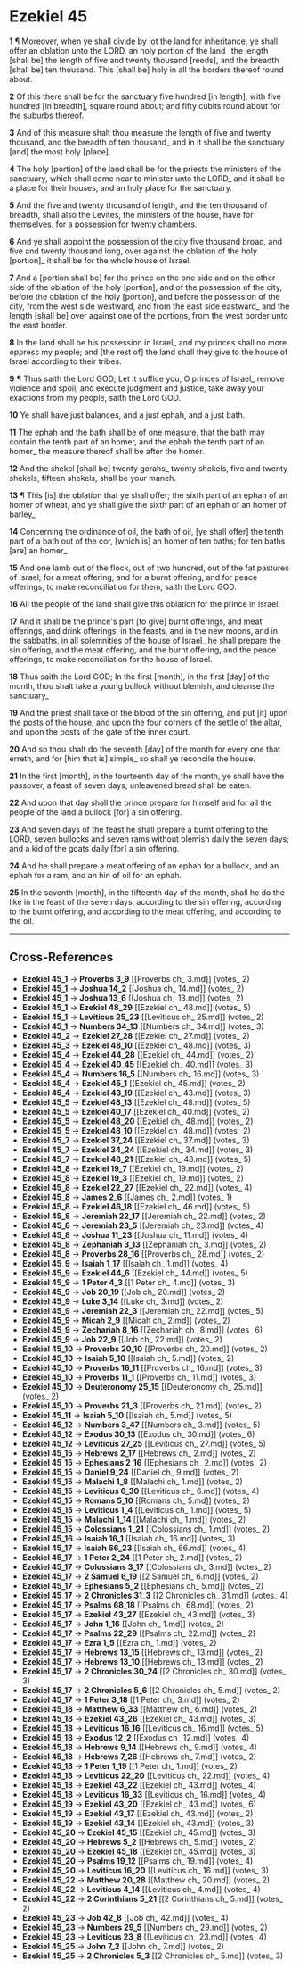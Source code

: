 # Ezekiel 45

**1** ¶ Moreover, when ye shall divide by lot the land for inheritance, ye shall offer an oblation unto the LORD, an holy portion of the land_ the length [shall be] the length of five and twenty thousand [reeds], and the breadth [shall be] ten thousand. This [shall be] holy in all the borders thereof round about.

**2** Of this there shall be for the sanctuary five hundred [in length], with five hundred [in breadth], square round about; and fifty cubits round about for the suburbs thereof.

**3** And of this measure shalt thou measure the length of five and twenty thousand, and the breadth of ten thousand_ and in it shall be the sanctuary [and] the most holy [place].

**4** The holy [portion] of the land shall be for the priests the ministers of the sanctuary, which shall come near to minister unto the LORD_ and it shall be a place for their houses, and an holy place for the sanctuary.

**5** And the five and twenty thousand of length, and the ten thousand of breadth, shall also the Levites, the ministers of the house, have for themselves, for a possession for twenty chambers.

**6** And ye shall appoint the possession of the city five thousand broad, and five and twenty thousand long, over against the oblation of the holy [portion]_ it shall be for the whole house of Israel.

**7** And a [portion shall be] for the prince on the one side and on the other side of the oblation of the holy [portion], and of the possession of the city, before the oblation of the holy [portion], and before the possession of the city, from the west side westward, and from the east side eastward_ and the length [shall be] over against one of the portions, from the west border unto the east border.

**8** In the land shall be his possession in Israel_ and my princes shall no more oppress my people; and [the rest of] the land shall they give to the house of Israel according to their tribes.

**9** ¶ Thus saith the Lord GOD; Let it suffice you, O princes of Israel_ remove violence and spoil, and execute judgment and justice, take away your exactions from my people, saith the Lord GOD.

**10** Ye shall have just balances, and a just ephah, and a just bath.

**11** The ephah and the bath shall be of one measure, that the bath may contain the tenth part of an homer, and the ephah the tenth part of an homer_ the measure thereof shall be after the homer.

**12** And the shekel [shall be] twenty gerahs_ twenty shekels, five and twenty shekels, fifteen shekels, shall be your maneh.

**13** ¶ This [is] the oblation that ye shall offer; the sixth part of an ephah of an homer of wheat, and ye shall give the sixth part of an ephah of an homer of barley_

**14** Concerning the ordinance of oil, the bath of oil, [ye shall offer] the tenth part of a bath out of the cor, [which is] an homer of ten baths; for ten baths [are] an homer_

**15** And one lamb out of the flock, out of two hundred, out of the fat pastures of Israel; for a meat offering, and for a burnt offering, and for peace offerings, to make reconciliation for them, saith the Lord GOD.

**16** All the people of the land shall give this oblation for the prince in Israel.

**17** And it shall be the prince's part [to give] burnt offerings, and meat offerings, and drink offerings, in the feasts, and in the new moons, and in the sabbaths, in all solemnities of the house of Israel_ he shall prepare the sin offering, and the meat offering, and the burnt offering, and the peace offerings, to make reconciliation for the house of Israel.

**18** Thus saith the Lord GOD; In the first [month], in the first [day] of the month, thou shalt take a young bullock without blemish, and cleanse the sanctuary_

**19** And the priest shall take of the blood of the sin offering, and put [it] upon the posts of the house, and upon the four corners of the settle of the altar, and upon the posts of the gate of the inner court.

**20** And so thou shalt do the seventh [day] of the month for every one that erreth, and for [him that is] simple_ so shall ye reconcile the house.

**21** In the first [month], in the fourteenth day of the month, ye shall have the passover, a feast of seven days; unleavened bread shall be eaten.

**22** And upon that day shall the prince prepare for himself and for all the people of the land a bullock [for] a sin offering.

**23** And seven days of the feast he shall prepare a burnt offering to the LORD, seven bullocks and seven rams without blemish daily the seven days; and a kid of the goats daily [for] a sin offering.

**24** And he shall prepare a meat offering of an ephah for a bullock, and an ephah for a ram, and an hin of oil for an ephah.

**25** In the seventh [month], in the fifteenth day of the month, shall he do the like in the feast of the seven days, according to the sin offering, according to the burnt offering, and according to the meat offering, and according to the oil.

---

## Cross-References

- **Ezekiel 45_1** → **Proverbs 3_9** [[Proverbs ch_ 3.md]] (votes_ 2)
- **Ezekiel 45_1** → **Joshua 14_2** [[Joshua ch_ 14.md]] (votes_ 2)
- **Ezekiel 45_1** → **Joshua 13_6** [[Joshua ch_ 13.md]] (votes_ 2)
- **Ezekiel 45_1** → **Ezekiel 48_29** [[Ezekiel ch_ 48.md]] (votes_ 5)
- **Ezekiel 45_1** → **Leviticus 25_23** [[Leviticus ch_ 25.md]] (votes_ 2)
- **Ezekiel 45_1** → **Numbers 34_13** [[Numbers ch_ 34.md]] (votes_ 3)
- **Ezekiel 45_2** → **Ezekiel 27_28** [[Ezekiel ch_ 27.md]] (votes_ 2)
- **Ezekiel 45_3** → **Ezekiel 48_10** [[Ezekiel ch_ 48.md]] (votes_ 3)
- **Ezekiel 45_4** → **Ezekiel 44_28** [[Ezekiel ch_ 44.md]] (votes_ 2)
- **Ezekiel 45_4** → **Ezekiel 40_45** [[Ezekiel ch_ 40.md]] (votes_ 3)
- **Ezekiel 45_4** → **Numbers 16_5** [[Numbers ch_ 16.md]] (votes_ 3)
- **Ezekiel 45_4** → **Ezekiel 45_1** [[Ezekiel ch_ 45.md]] (votes_ 2)
- **Ezekiel 45_4** → **Ezekiel 43_19** [[Ezekiel ch_ 43.md]] (votes_ 3)
- **Ezekiel 45_5** → **Ezekiel 48_13** [[Ezekiel ch_ 48.md]] (votes_ 5)
- **Ezekiel 45_5** → **Ezekiel 40_17** [[Ezekiel ch_ 40.md]] (votes_ 2)
- **Ezekiel 45_5** → **Ezekiel 48_20** [[Ezekiel ch_ 48.md]] (votes_ 2)
- **Ezekiel 45_5** → **Ezekiel 48_10** [[Ezekiel ch_ 48.md]] (votes_ 2)
- **Ezekiel 45_7** → **Ezekiel 37_24** [[Ezekiel ch_ 37.md]] (votes_ 3)
- **Ezekiel 45_7** → **Ezekiel 34_24** [[Ezekiel ch_ 34.md]] (votes_ 3)
- **Ezekiel 45_7** → **Ezekiel 48_21** [[Ezekiel ch_ 48.md]] (votes_ 5)
- **Ezekiel 45_8** → **Ezekiel 19_7** [[Ezekiel ch_ 19.md]] (votes_ 2)
- **Ezekiel 45_8** → **Ezekiel 19_3** [[Ezekiel ch_ 19.md]] (votes_ 2)
- **Ezekiel 45_8** → **Ezekiel 22_27** [[Ezekiel ch_ 22.md]] (votes_ 4)
- **Ezekiel 45_8** → **James 2_6** [[James ch_ 2.md]] (votes_ 1)
- **Ezekiel 45_8** → **Ezekiel 46_18** [[Ezekiel ch_ 46.md]] (votes_ 5)
- **Ezekiel 45_8** → **Jeremiah 22_17** [[Jeremiah ch_ 22.md]] (votes_ 2)
- **Ezekiel 45_8** → **Jeremiah 23_5** [[Jeremiah ch_ 23.md]] (votes_ 4)
- **Ezekiel 45_8** → **Joshua 11_23** [[Joshua ch_ 11.md]] (votes_ 4)
- **Ezekiel 45_8** → **Zephaniah 3_13** [[Zephaniah ch_ 3.md]] (votes_ 2)
- **Ezekiel 45_8** → **Proverbs 28_16** [[Proverbs ch_ 28.md]] (votes_ 2)
- **Ezekiel 45_9** → **Isaiah 1_17** [[Isaiah ch_ 1.md]] (votes_ 4)
- **Ezekiel 45_9** → **Ezekiel 44_6** [[Ezekiel ch_ 44.md]] (votes_ 5)
- **Ezekiel 45_9** → **1 Peter 4_3** [[1 Peter ch_ 4.md]] (votes_ 3)
- **Ezekiel 45_9** → **Job 20_19** [[Job ch_ 20.md]] (votes_ 2)
- **Ezekiel 45_9** → **Luke 3_14** [[Luke ch_ 3.md]] (votes_ 2)
- **Ezekiel 45_9** → **Jeremiah 22_3** [[Jeremiah ch_ 22.md]] (votes_ 5)
- **Ezekiel 45_9** → **Micah 2_9** [[Micah ch_ 2.md]] (votes_ 2)
- **Ezekiel 45_9** → **Zechariah 8_16** [[Zechariah ch_ 8.md]] (votes_ 6)
- **Ezekiel 45_9** → **Job 22_9** [[Job ch_ 22.md]] (votes_ 2)
- **Ezekiel 45_10** → **Proverbs 20_10** [[Proverbs ch_ 20.md]] (votes_ 2)
- **Ezekiel 45_10** → **Isaiah 5_10** [[Isaiah ch_ 5.md]] (votes_ 2)
- **Ezekiel 45_10** → **Proverbs 16_11** [[Proverbs ch_ 16.md]] (votes_ 3)
- **Ezekiel 45_10** → **Proverbs 11_1** [[Proverbs ch_ 11.md]] (votes_ 3)
- **Ezekiel 45_10** → **Deuteronomy 25_15** [[Deuteronomy ch_ 25.md]] (votes_ 2)
- **Ezekiel 45_10** → **Proverbs 21_3** [[Proverbs ch_ 21.md]] (votes_ 2)
- **Ezekiel 45_11** → **Isaiah 5_10** [[Isaiah ch_ 5.md]] (votes_ 5)
- **Ezekiel 45_12** → **Numbers 3_47** [[Numbers ch_ 3.md]] (votes_ 5)
- **Ezekiel 45_12** → **Exodus 30_13** [[Exodus ch_ 30.md]] (votes_ 6)
- **Ezekiel 45_12** → **Leviticus 27_25** [[Leviticus ch_ 27.md]] (votes_ 5)
- **Ezekiel 45_15** → **Hebrews 2_17** [[Hebrews ch_ 2.md]] (votes_ 2)
- **Ezekiel 45_15** → **Ephesians 2_16** [[Ephesians ch_ 2.md]] (votes_ 2)
- **Ezekiel 45_15** → **Daniel 9_24** [[Daniel ch_ 9.md]] (votes_ 2)
- **Ezekiel 45_15** → **Malachi 1_8** [[Malachi ch_ 1.md]] (votes_ 2)
- **Ezekiel 45_15** → **Leviticus 6_30** [[Leviticus ch_ 6.md]] (votes_ 4)
- **Ezekiel 45_15** → **Romans 5_10** [[Romans ch_ 5.md]] (votes_ 2)
- **Ezekiel 45_15** → **Leviticus 1_4** [[Leviticus ch_ 1.md]] (votes_ 5)
- **Ezekiel 45_15** → **Malachi 1_14** [[Malachi ch_ 1.md]] (votes_ 2)
- **Ezekiel 45_15** → **Colossians 1_21** [[Colossians ch_ 1.md]] (votes_ 2)
- **Ezekiel 45_16** → **Isaiah 16_1** [[Isaiah ch_ 16.md]] (votes_ 3)
- **Ezekiel 45_17** → **Isaiah 66_23** [[Isaiah ch_ 66.md]] (votes_ 4)
- **Ezekiel 45_17** → **1 Peter 2_24** [[1 Peter ch_ 2.md]] (votes_ 2)
- **Ezekiel 45_17** → **Colossians 3_17** [[Colossians ch_ 3.md]] (votes_ 2)
- **Ezekiel 45_17** → **2 Samuel 6_19** [[2 Samuel ch_ 6.md]] (votes_ 2)
- **Ezekiel 45_17** → **Ephesians 5_2** [[Ephesians ch_ 5.md]] (votes_ 2)
- **Ezekiel 45_17** → **2 Chronicles 31_3** [[2 Chronicles ch_ 31.md]] (votes_ 4)
- **Ezekiel 45_17** → **Psalms 68_18** [[Psalms ch_ 68.md]] (votes_ 2)
- **Ezekiel 45_17** → **Ezekiel 43_27** [[Ezekiel ch_ 43.md]] (votes_ 3)
- **Ezekiel 45_17** → **John 1_16** [[John ch_ 1.md]] (votes_ 2)
- **Ezekiel 45_17** → **Psalms 22_29** [[Psalms ch_ 22.md]] (votes_ 2)
- **Ezekiel 45_17** → **Ezra 1_5** [[Ezra ch_ 1.md]] (votes_ 2)
- **Ezekiel 45_17** → **Hebrews 13_15** [[Hebrews ch_ 13.md]] (votes_ 2)
- **Ezekiel 45_17** → **Hebrews 13_10** [[Hebrews ch_ 13.md]] (votes_ 2)
- **Ezekiel 45_17** → **2 Chronicles 30_24** [[2 Chronicles ch_ 30.md]] (votes_ 3)
- **Ezekiel 45_17** → **2 Chronicles 5_6** [[2 Chronicles ch_ 5.md]] (votes_ 2)
- **Ezekiel 45_17** → **1 Peter 3_18** [[1 Peter ch_ 3.md]] (votes_ 2)
- **Ezekiel 45_18** → **Matthew 6_33** [[Matthew ch_ 6.md]] (votes_ 2)
- **Ezekiel 45_18** → **Ezekiel 43_26** [[Ezekiel ch_ 43.md]] (votes_ 3)
- **Ezekiel 45_18** → **Leviticus 16_16** [[Leviticus ch_ 16.md]] (votes_ 5)
- **Ezekiel 45_18** → **Exodus 12_2** [[Exodus ch_ 12.md]] (votes_ 4)
- **Ezekiel 45_18** → **Hebrews 9_14** [[Hebrews ch_ 9.md]] (votes_ 4)
- **Ezekiel 45_18** → **Hebrews 7_26** [[Hebrews ch_ 7.md]] (votes_ 2)
- **Ezekiel 45_18** → **1 Peter 1_19** [[1 Peter ch_ 1.md]] (votes_ 2)
- **Ezekiel 45_18** → **Leviticus 22_20** [[Leviticus ch_ 22.md]] (votes_ 4)
- **Ezekiel 45_18** → **Ezekiel 43_22** [[Ezekiel ch_ 43.md]] (votes_ 4)
- **Ezekiel 45_18** → **Leviticus 16_33** [[Leviticus ch_ 16.md]] (votes_ 4)
- **Ezekiel 45_19** → **Ezekiel 43_20** [[Ezekiel ch_ 43.md]] (votes_ 6)
- **Ezekiel 45_19** → **Ezekiel 43_17** [[Ezekiel ch_ 43.md]] (votes_ 2)
- **Ezekiel 45_19** → **Ezekiel 43_14** [[Ezekiel ch_ 43.md]] (votes_ 3)
- **Ezekiel 45_20** → **Ezekiel 45_15** [[Ezekiel ch_ 45.md]] (votes_ 3)
- **Ezekiel 45_20** → **Hebrews 5_2** [[Hebrews ch_ 5.md]] (votes_ 2)
- **Ezekiel 45_20** → **Ezekiel 45_18** [[Ezekiel ch_ 45.md]] (votes_ 3)
- **Ezekiel 45_20** → **Psalms 19_12** [[Psalms ch_ 19.md]] (votes_ 4)
- **Ezekiel 45_20** → **Leviticus 16_20** [[Leviticus ch_ 16.md]] (votes_ 3)
- **Ezekiel 45_22** → **Matthew 20_28** [[Matthew ch_ 20.md]] (votes_ 2)
- **Ezekiel 45_22** → **Leviticus 4_14** [[Leviticus ch_ 4.md]] (votes_ 4)
- **Ezekiel 45_22** → **2 Corinthians 5_21** [[2 Corinthians ch_ 5.md]] (votes_ 2)
- **Ezekiel 45_23** → **Job 42_8** [[Job ch_ 42.md]] (votes_ 4)
- **Ezekiel 45_23** → **Numbers 29_5** [[Numbers ch_ 29.md]] (votes_ 2)
- **Ezekiel 45_23** → **Leviticus 23_8** [[Leviticus ch_ 23.md]] (votes_ 4)
- **Ezekiel 45_25** → **John 7_2** [[John ch_ 7.md]] (votes_ 2)
- **Ezekiel 45_25** → **2 Chronicles 5_3** [[2 Chronicles ch_ 5.md]] (votes_ 3)

